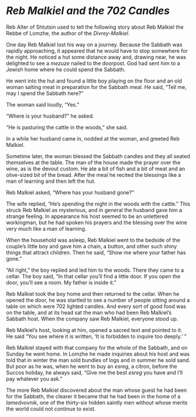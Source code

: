 # ***Reb Malkiel and the 702 Candles***



Reb Alter of Shtutsin used to tell the following story about Reb Malkiel the Rebbe of Lomzhe, the author of the *Divrey-Malkiel*.

One day Reb Malkiel lost his way on a journey. Because the Sabbath was rapidly approaching, it appeared that he would have to stop somewhere for the night. He noticed a hut some distance away and, drawing near, he was delighted to see a *mezuze* nailed to the doorpost. God had sent him to a Jewish home where he could spend the Sabbath.

He went into the hut and found a little boy playing on the floor and an old woman salting meat in preparation for the Sabbath meal. He said, “Tell me, may I spend the Sabbath here?”

The woman said loudly, “Yes.”

“Where is your husband?” he asked.

“He is pasturing the cattle in the woods,” she said.

In a while her husband came in, nodded at the woman, and greeted Reb Malkiel.

Sometime later, the woman blessed the Sabbath candles and they all seated themselves at the table. The man of the house made the prayer over the wine, as is the devout custom. He ate a bit of fish and a bit of meat and an olive-sized bit of the bread. After the meal he recited the blessings like a man of learning and then left the hut.

Reb Malkiel asked, “Where has your husband gone?”

The wife replied, “He’s spending the night in the woods with the cattle.” This struck Reb Malkiel as mysterious, and in general the husband gave him a strange feeling. In appearance his host seemed to be an unlettered workingman, but he had spoken his prayers and the blessing over the wine very much like a man of learning.

When the household was asleep, Reb Malkiel went to the bedside of the couple’s little boy and gave him a chain, a button, and other such shiny things that attract children. Then he said, “Show me where your father has gone.”

“All right,” the boy replied and led him to the woods. There they came to a cellar. The boy said, “In that cellar you’ll find a little door. If you open the door, you’ll see a room. My father is inside it.”

Reb Malkiel took the boy home and then returned to the cellar. When he opened the door, he was startled to see a number of people sitting around a table on which were 702 lighted candles. And every sort of good food was on the table, and at its head sat the man who had been Reb Malkiel’s Sabbath host. When the company saw Reb Malkiel, everyone stood up.

Reb Malkiel’s host, looking at him, opened a sacred text and pointed to it. He said “You see where it is written, ‘It is forbidden to inquire too deeply.’ ”

Reb Malkiel stayed with that company for the whole of the Sabbath, and on Sunday he went home. In Lomzhe he made inquiries about his host and was told that in winter the man sold bundles of logs and in summer he sold sand. But poor as he was, when he went to buy an *esreg*, a citron, before the Succos holiday, he always said, “Give me the best *esreg* you have and I’ll pay whatever you ask.”

The more Reb Malkiel discovered about the man whose guest he had been for the Sabbath, the clearer it became that he had been in the home of a *lamedvovnik*, one of the thirty-six hidden saintly men without whose merits the world could not continue to exist.